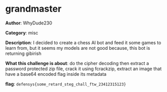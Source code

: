 # grandmaster

**Author**: WhyDude230

**Category**: misc

**Description**:  I decided to create a chess AI bot and feed it some games to learn from, but it seems my models are not good because, this bot is returning gibirish

**What this challenge is about**: do the cipher decoding then extract a password protected zip file, crack it using fcrackzip, extract an image that have a base64 encoded flag inside its metadata

**flag**: `defensys{some_retard_steg_chall_ftw_23412315123}`


